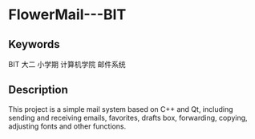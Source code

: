 # FlowerMail---BIT
## Keywords
BIT 大二 小学期 计算机学院 邮件系统

## Description
This project is a simple mail system based on C++ and Qt, including sending and receiving emails, favorites, drafts box, forwarding, copying, adjusting fonts and other functions.
